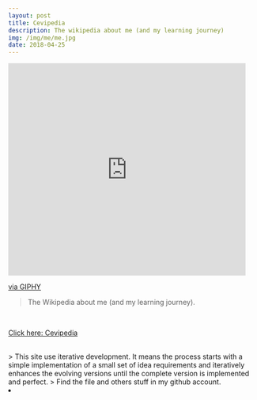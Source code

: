 ```yaml
---
layout: post
title: Cevipedia
description: The wikipedia about me (and my learning journey)
img: /img/me/me.jpg
date: 2018-04-25
---
```




<iframe src="https://giphy.com/embed/VStxBrCyssRPO" width="480" height="429" frameBorder="0" class="giphy-embed" allowFullScreen></iframe><p><a href="https://giphy.com/gifs/mom-idea-VStxBrCyssRPO">via GIPHY</a></p>

> The Wikipedia about me (and my learning journey).

<Br>
  
<a href="https://itsmecevi.github.io/cevipedia/">Click here: Cevipedia</a>
<Br>
  

<Br>
> This site use iterative development. It means the process starts with a simple implementation of a small set of idea requirements and iteratively enhances the evolving versions until the complete version is implemented and perfect.
> Find the file and others stuff in my github account.


<li>
<a id="icon" href="https://github.com/itsmecevi" target="_blank"><i class="fa fa-github fa-fw fa-2x"></i></a>
</li>
